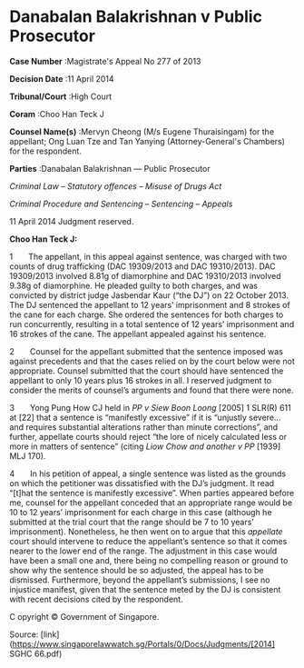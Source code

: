 # Danabalan Balakrishnan v Public Prosecutor 



**Case Number** :Magistrate's Appeal No 277 of 2013 

**Decision Date** :11 April 2014 

**Tribunal/Court** :High Court 

**Coram** :Choo Han Teck J 

**Counsel Name(s)** :Mervyn Cheong (M/s Eugene Thuraisingam) for the appellant; Ong Luan Tze and Tan Yanying (Attorney-General's Chambers) for the respondent. 

**Parties** :Danabalan Balakrishnan — Public Prosecutor 

_Criminal Law_ – _Statutory offences_ – _Misuse of Drugs Act_ 

_Criminal Procedure and Sentencing_ – _Sentencing_ – _Appeals_ 

11 April 2014 Judgment reserved. 

**Choo Han Teck J:** 

1       The appellant, in this appeal against sentence, was charged with two counts of drug trafficking (DAC 19309/2013 and DAC 19310/2013). DAC 19309/2013 involved 8.81g of diamorphine and DAC 19310/2013 involved 9.38g of diamorphine. He pleaded guilty to both charges, and was convicted by district judge Jasbendar Kaur (“the DJ”) on 22 October 2013. The DJ sentenced the appellant to 12 years’ imprisonment and 8 strokes of the cane for each charge. She ordered the sentences for both charges to run concurrently, resulting in a total sentence of 12 years’ imprisonment and 16 strokes of the cane. The appellant appealed against his sentence. 

2       Counsel for the appellant submitted that the sentence imposed was against precedents and that the cases relied on by the court below were not appropriate. Counsel submitted that the court should have sentenced the appellant to only 10 years plus 16 strokes in all. I reserved judgment to consider the merits of counsel’s arguments and found that there were none. 

3       Yong Pung How CJ held in _PP v Siew Boon Loong_ <span class="citation">[2005] 1 SLR(R) 611</span> at [22] that a sentence is “manifestly excessive” if it is “unjustly severe... and requires substantial alterations rather than minute corrections”, and further, appellate courts should reject “the lore of nicely calculated less or more in matters of sentence” (citing _Liow Chow and another v PP_ [1939] MLJ 170). 

4       In his petition of appeal, a single sentence was listed as the grounds on which the petitioner was dissatisfied with the DJ’s judgment. It read “[t]hat the sentence is manifestly excessive”. When parties appeared before me, counsel for the appellant conceded that an appropriate range would be 10 to 12 years’ imprisonment for each charge in this case (although he submitted at the trial court that the range should be 7 to 10 years’ imprisonment). Nonetheless, he then went on to argue that this _appellate_ court should intervene to reduce the appellant’s sentence so that it comes nearer to the lower end of the range. The adjustment in this case would have been a small one and, there being no compelling reason or ground to show why the sentence should be so adjusted, the appeal has to be dismissed. Furthermore, beyond the appellant’s submissions, I see no injustice manifest, given that the sentence meted by the DJ is consistent with recent decisions cited by the respondent. 

 C opyright © Government of Singapore. 



Source: [link](https://www.singaporelawwatch.sg/Portals/0/Docs/Judgments/[2014] SGHC 66.pdf)
